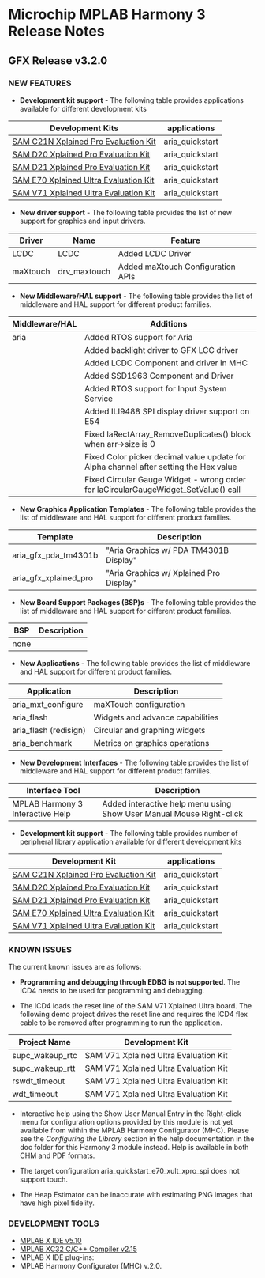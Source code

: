 # Microchip MPLAB Harmony 3 Release Notes
## GFX Release v3.2.0
### NEW FEATURES

- **Development kit support** - The following table provides  applications available for different development kits

| Development Kits | applications |
| --- | --- |
| [SAM C21N Xplained Pro Evaluation Kit](https://www.microchip.com/DevelopmentTools/ProductDetails.aspx?PartNO=ATSAMC21-XPRO) | aria_quickstart |
| [SAM D20 Xplained Pro Evaluation Kit](https://www.microchip.com/DevelopmentTools/ProductDetails.aspx?PartNO=ATSAMD20-XPRO) | aria_quickstart |
| [SAM D21 Xplained Pro Evaluation Kit](https://www.microchip.com/DevelopmentTools/ProductDetails.aspx?PartNO=ATSAMD21-XPRO) | aria_quickstart |
| [SAM E70 Xplained Ultra Evaluation Kit](https://www.microchip.com/DevelopmentTools/ProductDetails.aspx?PartNO=ATSAME70-XULT) | aria_quickstart |
| [SAM V71 Xplained Ultra Evaluation Kit](https://www.microchip.com/DevelopmentTools/ProductDetails.aspx?PartNO=ATSAMV71-XULT) | aria_quickstart |

- **New driver support** - The following table provides the list of new support for graphics and input drivers.

| Driver | Name | Feature | 
| --- | --- | --- |
| LCDC| LCDC | Added LCDC Driver|
| maXtouch| drv_maxtouch | Added maXtouch Configuration APIs|

- **New Middleware/HAL support** - The following table provides the list of middleware and HAL support for different product families.

| Middleware/HAL | Additions | 
| --- | --- |
| aria| Added RTOS support for Aria|
| | Added backlight driver to GFX LCC driver|
| | Added LCDC Component and driver in MHC|
| | Added SSD1963 Component and Driver|
| | Added RTOS support for Input System Service|
| | Added ILI9488 SPI display driver support on E54|
| | Fixed laRectArray_RemoveDuplicates() block when arr->size is 0|
| | Fixed Color picker decimal value update for Alpha channel after setting the Hex value|
| | Fixed Circular Gauge Widget - wrong order for laCircularGaugeWidget_SetValue() call|

- **New Graphics Application Templates** - The following table provides the list of middleware and HAL support for different product families.

| Template | Description |
| --- | --- |
| aria_gfx_pda_tm4301b | "Aria Graphics w/ PDA TM4301B Display"  |
| aria_gfx_xplained_pro | "Aria Graphics w/ Xplained Pro Display" |

- **New Board Support Packages (BSP)s** - The following table provides the list of middleware and HAL support for different product families.

| BSP | Description |
| --- | --- |
| none | |


- **New Applications** - The following table provides the list of middleware and HAL support for different product families.

| Application | Description | 
| --- | --- |
| aria_mxt_configure | maXTouch configuration | 
| aria_flash |  Widgets and advance capabilities|
| aria_flash (redisign) | Circular and graphing widgets| 
| aria_benchmark | Metrics on graphics operations | 

- **New Development Interfaces** - The following table provides the list of middleware and HAL support for different product families.

| Interface Tool | Description |
| --- | --- |
| MPLAB Harmony 3 Interactive Help | Added interactive help menu using Show User Manual Mouse Right-click  |

- **Development kit support** - The following table provides number of peripheral library application available for different development kits

| Development Kit | applications |
| --- | --- |
| [SAM C21N Xplained Pro Evaluation Kit](https://www.microchip.com/DevelopmentTools/ProductDetails.aspx?PartNO=ATSAMC21-XPRO) | aria_quickstart |
| [SAM D20 Xplained Pro Evaluation Kit](https://www.microchip.com/DevelopmentTools/ProductDetails.aspx?PartNO=ATSAMD20-XPRO) | aria_quickstart |
| [SAM D21 Xplained Pro Evaluation Kit](https://www.microchip.com/DevelopmentTools/ProductDetails.aspx?PartNO=ATSAMD21-XPRO) | aria_quickstart |
| [SAM E70 Xplained Ultra Evaluation Kit](https://www.microchip.com/DevelopmentTools/ProductDetails.aspx?PartNO=ATSAME70-XULT) | aria_quickstart |
| [SAM V71 Xplained Ultra Evaluation Kit](https://www.microchip.com/DevelopmentTools/ProductDetails.aspx?PartNO=ATSAMV71-XULT) | aria_quickstart |

### KNOWN ISSUES

The current known issues are as follows:

* **Programming and debugging through EDBG is not supported**. The ICD4 needs to be used for programming and debugging.

* The ICD4 loads the reset line of the SAM V71 Xplained Ultra board. The following demo project drives the reset line and requires the ICD4 flex cable to be removed after programming to run the application.

| Project Name | Development Kit |
| --- | --- |
| supc\_wakeup\_rtc | SAM V71 Xplained Ultra Evaluation Kit  |
| supc\_wakeup\_rtt | SAM V71 Xplained Ultra Evaluation Kit  |
| rswdt\_timeout | SAM V71 Xplained Ultra Evaluation Kit  |
| wdt\_timeout | SAM V71 Xplained Ultra Evaluation Kit  |

* Interactive help using the Show User Manual Entry in the Right-click menu for configuration options provided by this module is not yet available from within the MPLAB Harmony Configurator (MHC).  Please see the *Configuring the Library* section in the help documentation in the doc folder for this Harmony 3 module instead.  Help is available in both CHM and PDF formats.

* The target configuration aria_quickstart_e70_xult_xpro_spi does not support touch.

* The Heap Estimator can be inaccurate with estimating PNG images that have high pixel fidelity.

### DEVELOPMENT TOOLS

- [MPLAB X IDE v5.10](https://www.microchip.com/mplab/mplab-x-ide)
- [MPLAB XC32 C/C++ Compiler v2.15](https://www.microchip.com/mplab/compilers)
- MPLAB X IDE plug-ins:
- MPLAB Harmony Configurator (MHC) v.2.0.
